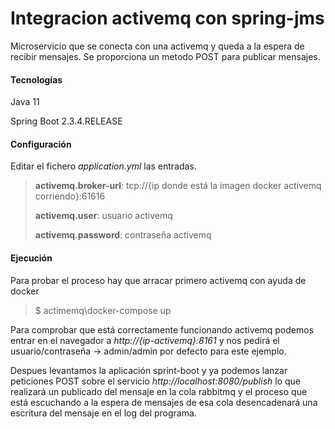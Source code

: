 # Integracion activemq con spring-jms
Microservicio que se conecta con una activemq y queda a la espera de recibir mensajes.
Se proporciona un metodo POST para publicar mensajes.
#### Tecnologías
Java 11

Spring Boot 2.3.4.RELEASE

#### Configuración
Editar el fichero *application.yml* las entradas.
> **activemq.broker-url**: tcp://{ip donde está la imagen docker activemq corriendo}:61616
>
> **activemq.user**: usuario activemq
>
> **activemq.password**: contraseña activemq
>

#### Ejecución
Para probar el proceso hay que arracar primero activemq con ayuda de docker
> $ actimemq\\docker-compose up
>

Para comprobar que está correctamente funcionando activemq podemos entrar en el navegador a *http://{ip-activemq}:8161*
y nos pedirá el usuario/contraseña -> admin/admin por defecto para este ejemplo.

Despues levantamos la aplicación sprint-boot y ya podemos lanzar peticiones POST sobre el servicio *http://localhost:8080/publish* 
lo que realizará un publicado del mensaje en la cola rabbitmq y el proceso que está escuchando a la espera 
de mensajes de esa cola desencadenará una escritura del mensaje en el log del programa.


